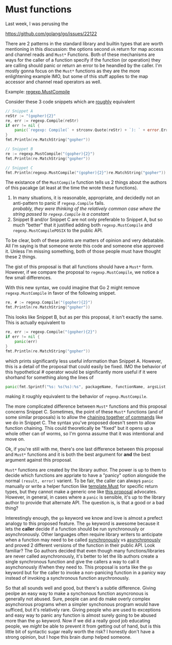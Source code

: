 # Must functions

Last week, I was perusing the 

https://github.com/golang/go/issues/22122

There are 2 patterns in the standard library and builtin types that are worth mentioning in this discussion: the options second `ok` return for map access and channel reads and `Must*` Functions.  Both of these mechanisms are ways for the caller of a function specify if the function (or operation) they are calling should panic or return an error to be heandled by the caller.  I'm mostly gonna focus on the `Must*` functions as they are the more enlightening example IMO, but some of this stuff applies to the map accessor and channel read operators as well.

Example: [regexp.MustCompile](https://golang.org/pkg/regexp/#MustCompile)

Consider these 3 code snippets which are [roughly](https://golang.org/src/regexp/regexp.go?s=8678:8714#L227) equivalent

```go
// Snippet A
reStr := "(gopher){2}"
re, err := regexp.Compile(reStr)
if err != nil {
    panic(`regexp: Compile(` + strconv.Quote(reStr) + `): ` + error.Error())
}
fmt.Println(re.MatchString("gopher"))

```
```go
// Snippet B
re := regexp.MustCompile("(gopher){2}")
fmt.Println(re.MatchString("gopher"))
```
```go
// Snippet C
fmt.Println(regexp.MustCompile("(gopher){2}")re.MatchString("gopher"))
```

The existance of the `MustCompile` function tells us 2 things about the authors of this pacakge (at least at the time the wrote these functions).

1. In many situations, it is reasonable, appropriate, and decidedly not an anti-pattern to panic if `regexp.Compile` fails.  
*probably, they were thinking of the relatively common case where the string passed to `regexp.Compile` is a constant*
2. Snippet B and/or Snippet C are not only preferable to Snippet A, but so much "better" that it justified adding both `regexp.MustCompile` and `regexp.MustCompilePOSIX` to the public API.

To be clear, both of these points are matters of opinion and very debatable.  All I'm saying is that someone wrote this code and someone else approved it.  Unless I'm missing something, both of those people must have thought these 2 things.

The gist of this proposal is that all functions should have a `Must*` form.  However, if we compare the proposal to `regexp.MustCompile`, we notice a few small differences.

With this new syntax, we could imagine that Go 2 might remove `regexp.MustCompile` in favor of the following snippet.

```go
re, # := regexp.Compile("(gopher){2}")
fmt.Println(re.MatchString("gopher"))
```

This looks like Snippet B, but as per this proposal, it isn't exactly the same.
This is actually equivalent to 

```go
re, err := regexp.Compile("(gopher){2}")
if err != nil {
    panic(err)
}
fmt.Println(re.MatchString("gopher"))
```

which prints significantly less useful information than Snippet A.  However, this is a detail of the proposal that could easily be fixed.  IMO the behavior of this hypothetical # operator would be significantly more useful if it were shorhand for something along the lines of 

```go
panic(fmt.Sprintf("%s: %s(%s):%s", packageName, functionName, argsList, err))
```

making it roughly equivalent to the behavior of `regexp.MustCompile`.

The more complicated difference between `Must*` functions and this proposal concerns Snippet C.  Sometimes, the point of these `Must*` functions (and of some similar proposals) is to allow the [chaining together of commands](https://www.calhoun.io/using-functional-options-instead-of-method-chaining-in-go/) like we do in Snippet C.  The syntax you've proposed doesn't seem to allow function chaining.  This could theoretically be "fixed" but it opens up a whole other can of worms, so I'm gonna assume that it was intentional and move on.

Ok, if you're still with me, there's one last difference between this proposal and `Must*` functions and it is both the best argument for **and** the best argument against this proposal.

`Must*` functions are created by the library author.  The power is up to them to decide which functions are appriate to have a "panicy" option alongside the normal `(result, error)` varient.  To be fair, the caller can always `panic` manually or write a helper function like [template.Must](https://golang.org/pkg/html/template/#Must) for specific return types, but they cannot make a generic one like [this proposal](https://github.com/golang/go/issues/21419) advocates.  However, in general, in cases where a `panic` is sensible, it's up to the library author to provide that alternate API.  The question is, is that a good or a bad thing?

Interestingly enough, the `go` keyword we know and love is almost a prefect analogy to this proposed feature. The `go` keyword is awesome because it lets the **caller** decide if a function should be run synchronously or asynchronously.  Other languages often require library writers to anticipate when a function may need to be called [synchronously](https://nodejs.org/api/fs.html#fs_fs_opensync_path_flags_mode) vs [asynchronously](https://nodejs.org/api/fs.html#fs_fs_open_path_flags_mode_callback) and proved 2 different versions of the function in their public API.  Look familiar?  The Go authors decided that even though many functions/libraries are never called asynchronously, it's better to let the lib authors create a single synchronous function and give the callers a way to call it asynchonously if/when they need to.  This proposal is sorta like the `go` keyword but for the caller to invoke a non-panicing function in a panicy way instead of invoking a synchronous function asychronously.

So that all sounds well and good, but there's a subtle difference.  Giving peolpe an easy way to make a synchonous function asyncronous is generally not abused.  Sure, people can and do make overly complex asynchorous programs when a simpler synchonous program would have sufficed, but it's relatively rare.  Giving people who are used to exceptions and easy way to panic any function is almost surely going to be abused more than the `go` keyword.  Now if we did a really good job educating people, we *might* be able to prevent it from getting out of hand, but is this little bit of syntactic sugar really worth the risk?  I honestly don't have a strong opinion, but I hope this brain dump helped someone.


